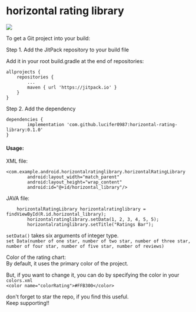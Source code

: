 # horizontal rating library

[![](https://jitpack.io/v/lucifer0987/horizontal-rating-library.svg)](https://jitpack.io/#lucifer0987/horizontal-rating-library)

To get a Git project into your build:

Step 1. Add the JitPack repository to your build file

Add it in your root build.gradle at the end of repositories:

	allprojects {
		repositories {
			...
			maven { url 'https://jitpack.io' }
		}
	}
	
Step 2. Add the dependency

	dependencies {
	        implementation 'com.github.lucifer0987:horizontal-rating-library:0.1.0'
	}
 

#### Usage:
XML file:
```
<com.example.android.horizontalratinglibrary.horizontalRatingLibrary
        android:layout_width="match_parent"
        android:layout_height="wrap_content"
        android:id="@+id/horizontal_library"/>
```

JAVA file:
```
	horizontalRatingLibrary horizontalratinglibrary = findViewById(R.id.horizontal_library);
        horizontalratinglibrary.setData(1, 2, 3, 4, 5, 5);
        horizontalratinglibrary.setTitle("Ratings Bar");
```

```setData()``` takes six arguments of integer type.  
```set Data(number of one star, number of two star, number of three star, number of four star, number of five star, number of reviews)```

Color of the rating chart:  
By default, it uses the primary color of the project.  

But, if you want to change it, you can do by specifying the color in your ```colors.xml```  
```<color name="colorRating">#FFB300</color>```

don't forget to star the repo, if you find this useful.  
Keep supporting!!
